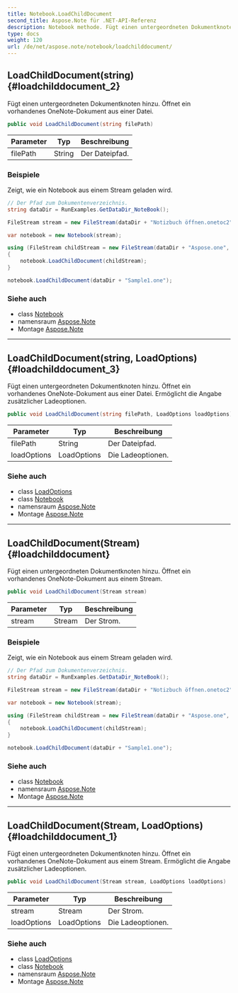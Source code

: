 ```yaml
---
title: Notebook.LoadChildDocument
second_title: Aspose.Note für .NET-API-Referenz
description: Notebook methode. Fügt einen untergeordneten Dokumentknoten hinzu. Öffnet ein vorhandenes OneNoteDokument aus einer Datei.
type: docs
weight: 120
url: /de/net/aspose.note/notebook/loadchilddocument/
---
```

## LoadChildDocument(string) {#loadchilddocument_2}

Fügt einen untergeordneten Dokumentknoten hinzu. Öffnet ein vorhandenes OneNote-Dokument aus einer Datei.

```csharp
public void LoadChildDocument(string filePath)
```

| Parameter | Typ | Beschreibung |
| --- | --- | --- |
| filePath | String | Der Dateipfad. |

### Beispiele

Zeigt, wie ein Notebook aus einem Stream geladen wird.

```csharp
// Der Pfad zum Dokumentenverzeichnis.
string dataDir = RunExamples.GetDataDir_NoteBook();

FileStream stream = new FileStream(dataDir + "Notizbuch öffnen.onetoc2", FileMode.Open);

var notebook = new Notebook(stream);

using (FileStream childStream = new FileStream(dataDir + "Aspose.one", FileMode.Open))
{
    notebook.LoadChildDocument(childStream);
}

notebook.LoadChildDocument(dataDir + "Sample1.one");
```

### Siehe auch

* class [Notebook](../)
* namensraum [Aspose.Note](../../notebook/)
* Montage [Aspose.Note](../../../)

---

## LoadChildDocument(string, LoadOptions) {#loadchilddocument_3}

Fügt einen untergeordneten Dokumentknoten hinzu. Öffnet ein vorhandenes OneNote-Dokument aus einer Datei. Ermöglicht die Angabe zusätzlicher Ladeoptionen.

```csharp
public void LoadChildDocument(string filePath, LoadOptions loadOptions)
```

| Parameter | Typ | Beschreibung |
| --- | --- | --- |
| filePath | String | Der Dateipfad. |
| loadOptions | LoadOptions | Die Ladeoptionen. |

### Siehe auch

* class [LoadOptions](../../loadoptions/)
* class [Notebook](../)
* namensraum [Aspose.Note](../../notebook/)
* Montage [Aspose.Note](../../../)

---

## LoadChildDocument(Stream) {#loadchilddocument}

Fügt einen untergeordneten Dokumentknoten hinzu. Öffnet ein vorhandenes OneNote-Dokument aus einem Stream.

```csharp
public void LoadChildDocument(Stream stream)
```

| Parameter | Typ | Beschreibung |
| --- | --- | --- |
| stream | Stream | Der Strom. |

### Beispiele

Zeigt, wie ein Notebook aus einem Stream geladen wird.

```csharp
// Der Pfad zum Dokumentenverzeichnis.
string dataDir = RunExamples.GetDataDir_NoteBook();

FileStream stream = new FileStream(dataDir + "Notizbuch öffnen.onetoc2", FileMode.Open);

var notebook = new Notebook(stream);

using (FileStream childStream = new FileStream(dataDir + "Aspose.one", FileMode.Open))
{
    notebook.LoadChildDocument(childStream);
}

notebook.LoadChildDocument(dataDir + "Sample1.one");
```

### Siehe auch

* class [Notebook](../)
* namensraum [Aspose.Note](../../notebook/)
* Montage [Aspose.Note](../../../)

---

## LoadChildDocument(Stream, LoadOptions) {#loadchilddocument_1}

Fügt einen untergeordneten Dokumentknoten hinzu. Öffnet ein vorhandenes OneNote-Dokument aus einem Stream. Ermöglicht die Angabe zusätzlicher Ladeoptionen.

```csharp
public void LoadChildDocument(Stream stream, LoadOptions loadOptions)
```

| Parameter | Typ | Beschreibung |
| --- | --- | --- |
| stream | Stream | Der Strom. |
| loadOptions | LoadOptions | Die Ladeoptionen. |

### Siehe auch

* class [LoadOptions](../../loadoptions/)
* class [Notebook](../)
* namensraum [Aspose.Note](../../notebook/)
* Montage [Aspose.Note](../../../)


